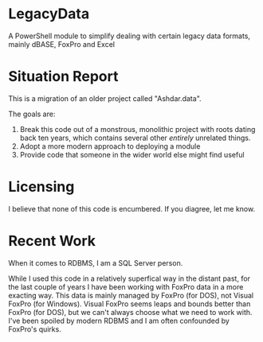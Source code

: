 # LegacyData
A PowerShell module to simplify dealing with certain legacy data formats, mainly dBASE, FoxPro and Excel

# Situation Report
This is a migration of an older project called "Ashdar.data". 

The goals are:
1. Break this code out of a monstrous, monolithic project with roots dating back ten years, which contains several other *entirely* unrelated things.
1. Adopt a more modern approach to deploying a module
1. Provide code that someone in the wider world else might find useful

# Licensing
I believe that none of this code is encumbered. If you diagree, let me know. 


# Recent Work
When it comes to RDBMS, I am a SQL Server person. 

While I used this code in a relatively superfical way in the distant past, for the last couple of years I have been working with FoxPro data in a more exacting way. This data is mainly managed by FoxPro (for DOS), not Visual FoxPro (for Windows). Visual FoxPro seems leaps and bounds better than FoxPro (for DOS), but we can't always choose what we need to work with. I've been spoiled by modern RDBMS and I am often confounded by FoxPro's quirks. 

